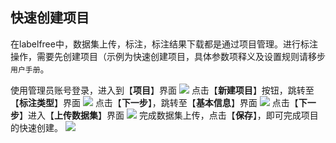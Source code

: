## 快速创建项目

在labelfree中，数据集上传，标注，标注结果下载都是通过项目管理。进行标注操作，需要先创建项目（示例为快速创建项目，具体参数项释义及设置规则请移步`用户手册`。

使用管理员账号登录，进入到【**项目**】界面
![](https://files.catbox.moe/dz7csm.png)
点击【**新建项目**】按钮，跳转至【**标注类型**】界面
![](https://files.catbox.moe/1yu6d9.png)
点击【**下一步**】，跳转至【**基本信息**】界面
![](https://files.catbox.moe/yui7yo.png)
点击【**下一步**】进入【**上传数据集**】界面
![](https://files.catbox.moe/8mxeoc.png)
完成数据集上传，点击【**保存**】，即可完成项目的快速创建。
![](https://files.catbox.moe/ith1md.png)
